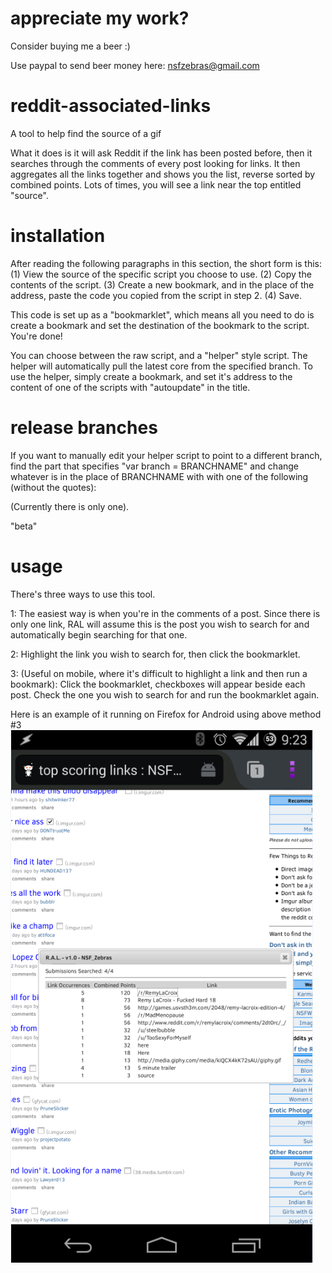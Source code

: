 appreciate my work?
===================
Consider buying me a beer :)

Use paypal to send beer money here: nsfzebras@gmail.com

reddit-associated-links
=======================

A tool to help find the source of a gif

What it does is it will ask Reddit if the link has been posted before, then it searches through the comments of every post looking for links.  It then aggregates all the links together and shows you the list, reverse sorted by combined points.  Lots of times, you will see a link near the top entitled "source".

installation
============
After reading the following paragraphs in this section, the short form is this: (1) View the source of the specific script you choose to use.  (2)  Copy the contents of the script.  (3) Create a new bookmark, and in the place of the address, paste the code you copied from the script in step 2.  (4) Save.

This code is set up as a "bookmarklet", which means all you need to do is create a bookmark and set the destination of the bookmark to the script.  You're done!

You can choose between the raw script, and a "helper" style script.  The helper will automatically pull the latest core from the specified branch.  To use the helper, simply create a bookmark, and set it's address to the content of one of the scripts with "autoupdate" in the title.

release branches
================
If you want to manually edit your helper script to point to a different branch, find the part that specifies "var branch = BRANCHNAME" and change whatever is in the place of BRANCHNAME with with one of the following (without the quotes):

(Currently there is only one).

"beta"

usage
=====
There's three ways to use this tool.

1: The easiest way is when you're in the comments of a post.  Since there is only one link, RAL will assume this is the post you wish to search for and automatically begin searching for that one.

2: Highlight the link you wish to search for, then click the bookmarklet.

3: (Useful on mobile, where it's difficult to highlight a link and then run a bookmark): Click the bookmarklet, checkboxes will appear beside each post.  Check the one you wish to search for and run the bookmarklet again.

Here is an example of it running on Firefox for Android using above method #3
![Firefox for Android](https://raw.githubusercontent.com/nsf-zebras/reddit-associated-links/master/img/ral%20on%20mobile.png)
